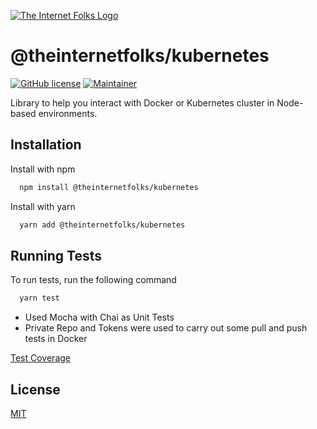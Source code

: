 [![The Internet Folks Logo](https://theinternetfolks.com/assets/images/logo.png)](https://theinternetfolks.com)

# @theinternetfolks/kubernetes

[![GitHub license](https://img.shields.io/github/license/theinternetfolks/kubernetes.svg)](https://github.com/theinternetfolks/context/kubernetes/master/LICENSE)
[![Maintainer](https://img.shields.io/badge/maintainer-monkfromearth-green)](https://github.com/monkfromearth)

Library to help you interact with Docker or Kubernetes cluster in Node-based environments.

## Installation

Install with npm

```bash
  npm install @theinternetfolks/kubernetes
```

Install with yarn

```bash
  yarn add @theinternetfolks/kubernetes
```

## Running Tests

To run tests, run the following command

```bash
  yarn test
```

- Used Mocha with Chai as Unit Tests
- Private Repo and Tokens were used to carry out some pull and push tests in Docker

[Test Coverage](https://theinternetfolks.github.io/kubernetes/coverage/)

## License

[MIT](https://choosealicense.com/licenses/mit/)

